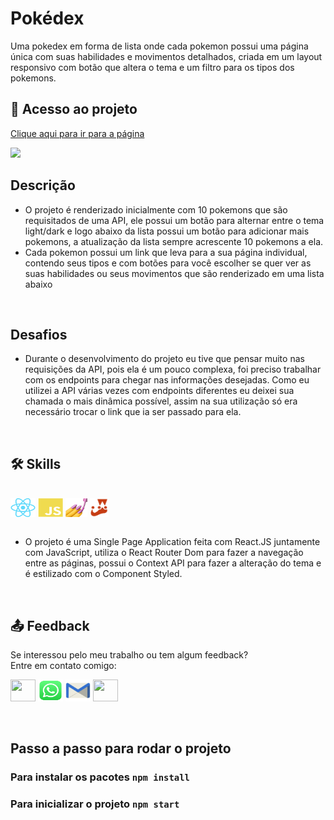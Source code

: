 # Pokédex
Uma pokedex em forma de lista onde cada pokemon possui uma página única com suas habilidades e movimentos detalhados, criada em um layout responsivo com botão que altera o tema e um filtro para os tipos dos pokemons. 
 
## 🔗 Acesso ao projeto
<a href="https://pokedex-alpha-mauve.vercel.app">Clique aqui para ir para a página</a>

[<img src="src/_assets/gifs/tela.gif">](https://pokedex-alpha-mauve.vercel.app)

## Descrição 
- O projeto é renderizado inicialmente com 10 pokemons que são requisitados de uma API, ele possui um botão para alternar entre o tema light/dark e logo abaixo da lista possui um botão para adicionar mais pokemons, a atualização da lista sempre acrescente 10 pokemons a ela.
- Cada pokemon possui um link que leva para a sua página individual, contendo seus tipos e com botões para você escolher se quer ver as suas habilidades ou seus movimentos que são renderizado em uma lista abaixo
<br/>

## Desafios
- Durante o desenvolvimento do projeto eu tive que pensar muito nas requisições da API, pois ela é um pouco complexa, foi preciso trabalhar com os endpoints para chegar nas informações desejadas. Como eu utilizei a API várias vezes com endpoints diferentes eu deixei sua chamada o mais dinâmica possível, assim na sua utilização só era necessário trocar o link que ia ser passado para ela. 
<br/>

## 🛠 Skills
<div style="display: inline_block"><br>
  <img align="center" alt="React" height="30" width="40" src="src/_assets/icons/icon-react.png">
  <img align="center" alt="Js" height="30" width="40" src="https://raw.githubusercontent.com/devicons/devicon/master/icons/javascript/javascript-plain.svg">
  <img align="center" alt="Styled" height="30" width="35" src="src/_assets/icons/icon-styled.png">
  <img align="center" alt="Jest" height="30" width="30" src="src/_assets/icons/icon-jest.png">
</div><br/>

- O projeto é uma Single Page Application feita com React.JS juntamente com JavaScript, utiliza o React Router Dom para fazer a navegação entre as páginas, possui o Context API para fazer a alteração do tema e é estilizado com o Component Styled.
<br/>

## 📤 Feedback
Se interessou pelo meu trabalho ou tem algum feedback? <br/> 
Entre em contato comigo:
<br/>
 
<p align="left"> 
 <a href="https://www.linkedin.com/in/jhony-freitas/" target="_blank" rel="noreferrer"><img src="https://raw.githubusercontent.com/danielcranney/readme-generator/main/public/icons/socials/linkedin.svg" width="40" height="35" /></a>
 <a href ="https://api.whatsapp.com/send?phone=5511948127577&text" target="_blank" rel="noreferrer"><img src="./src/_assets/icons/whatsapp.png" width="40" height="35" /></a>
 <a href ="mailto:jhony00._@hotmail.com" target="_blank" rel="noreferrer"><img src="src/_assets/icons/email-icone.png" width="40" height="35" /></a>
 <a href="https://discord.com/users/jhonyFreitas#1359" target="_blank" rel="noreferrer"><img src="https://raw.githubusercontent.com/danielcranney/readme-generator/main/public/icons/socials/discord.svg" width="40" height="35" /></a> 

 </p>
<br/>

## Passo a passo para rodar o projeto

### Para instalar os pacotes `npm install`

### Para inicializar o projeto `npm start`
